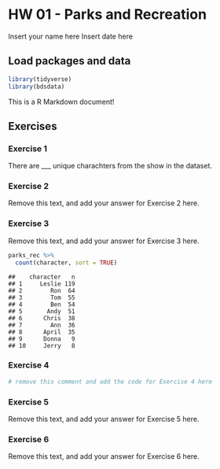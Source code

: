 HW 01 - Parks and Recreation
================
Insert your name here
Insert date here

## Load packages and data

``` r
library(tidyverse)
library(bdsdata)
```

This is a R Markdown document!

## Exercises

### Exercise 1

There are \_\_\_ unique charachters from the show in the dataset.

### Exercise 2

Remove this text, and add your answer for Exercise 2 here.

### Exercise 3

Remove this text, and add your answer for Exercise 3 here.

``` r
parks_rec %>%
  count(character, sort = TRUE)
```

    ##    character   n
    ## 1     Leslie 119
    ## 2        Ron  64
    ## 3        Tom  55
    ## 4        Ben  54
    ## 5       Andy  51
    ## 6      Chris  38
    ## 7        Ann  36
    ## 8      April  35
    ## 9      Donna   9
    ## 10     Jerry   8

### Exercise 4

``` r
# remove this comment and add the code for Exercise 4 here
```

### Exercise 5

Remove this text, and add your answer for Exercise 5 here.

### Exercise 6

Remove this text, and add your answer for Exercise 6 here.
